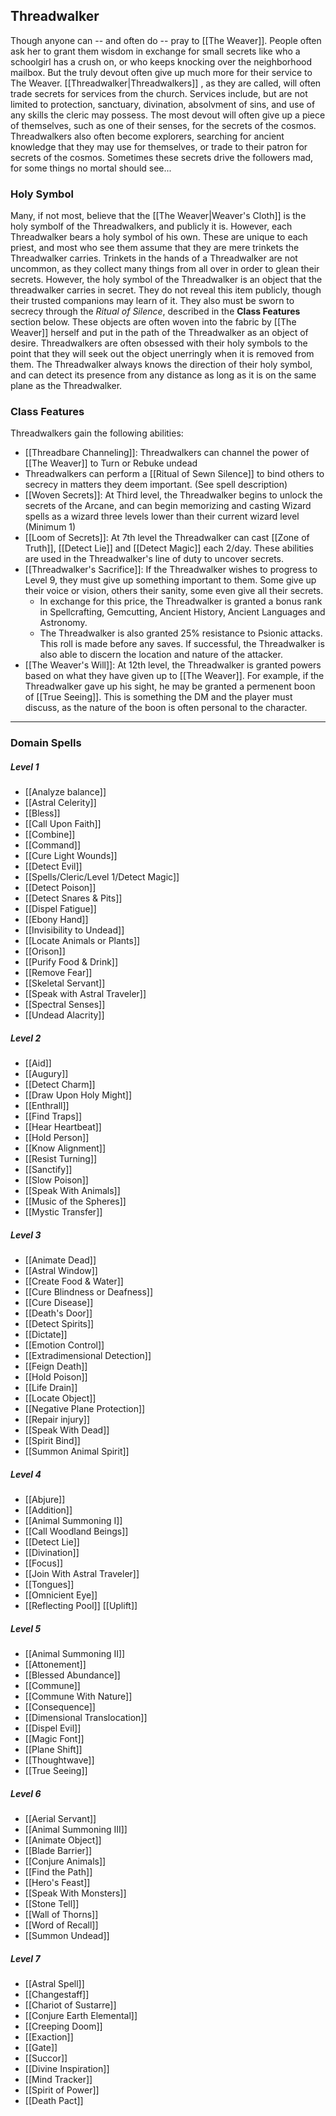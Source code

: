 ## Threadwalker
  Though anyone can -- and often do -- pray to [[The Weaver]]. People often ask her to grant them wisdom in exchange for small secrets like who a schoolgirl has a crush on, or who keeps knocking over the neighborhood mailbox. But the truly devout often give up much more for their service to The Weaver. [[Threadwalker|Threadwalkers]] , as they are called, will often trade secrets for services from the church. Services include, but are not limited to protection, sanctuary, divination, absolvment of sins, and use of any skills the cleric may possess. The most devout will often give up a piece of themselves, such as one of their senses, for the secrets of the cosmos. Threadwalkers also often become explorers, searching for ancient knowledge that they may use for themselves, or trade to their patron for secrets of the cosmos. Sometimes these secrets drive the followers mad, for some things no mortal should see...

### Holy Symbol
Many, if not most, believe that the  [[The Weaver|Weaver's Cloth]] is the holy symbolf of the Threadwalkers, and publicly it is. However, each Threadwalker bears a holy symbol of his own. These are unique to each priest, and most who see them assume that they are mere trinkets the Threadwalker carries. Trinkets in the hands of a Threadwalker are not uncommon, as they collect many things from all over in order to glean their secrets. However, the holy symbol of the Threadwalker is an object that the threadwalker carries in secret. They do not reveal this item publicly, though their trusted companions may learn of it. They also must be sworn to secrecy through the *Ritual of Silence*, described in the **Class Features** section below. These objects are often woven into the fabric by [[The Weaver]] herself and put in the path of the Threadwalker as an object of desire. Threadwalkers are often obsessed with their holy symbols to the point that they will seek out the object unerringly when it is removed from them. The Threadwalker always knows the direction of their holy symbol, and can detect its presence from any distance as long as it is on the same plane as the Threadwalker.

### Class Features
Threadwalkers gain the following abilities:
- [[Threadbare Channeling]]: Threadwalkers can channel the power of [[The Weaver]] to Turn or Rebuke undead
- Threadwalkers can perform a  [[Ritual of Sewn Silence]] to bind others to secrecy in matters they deem important. (See spell description)
- [[Woven Secrets]]: At Third level, the Threadwalker begins to unlock the secrets of the Arcane, and can begin memorizing and casting Wizard spells as a wizard three levels lower than their current wizard level (Minimum 1)
- [[Loom of Secrets]]: At 7th level the Threadwalker can cast [[Zone of Truth]], [[Detect Lie]] and [[Detect Magic]] each 2/day. These abilities are used in the Threadwalker's line of duty to uncover secrets.
- [[Threadwalker's Sacrifice]]: If the Threadwalker wishes to progress to Level 9, they must give up something important to them. Some give up their voice or vision, others their sanity, some even give all their secrets.
	- In exchange for this price, the Threadwalker is granted a bonus rank in Spellcrafting, Gemcutting, Ancient History, Ancient Languages and Astronomy. 
	- The Threadwalker is also granted 25% resistance to Psionic attacks. This roll is made before any saves. If successful, the Threadwalker is also able to discern the location and nature of the attacker.
- [[The Weaver's Will]]: At 12th level, the Threadwalker is granted powers based on what they have given up to [[The Weaver]]. For example, if the Threadwalker gave up his sight, he may be granted a permenent boon of [[True Seeing]]. This is something the DM and the player must discuss, as the nature of the boon is often personal to the character.

***
### Domain Spells
##### Level 1
-  [[Analyze balance]]
-   [[Astral Celerity]]
-   [[Bless]]
-   [[Call Upon Faith]]
-   [[Combine]]
-   [[Command]]
-   [[Cure Light Wounds]]
-   [[Detect Evil]]
-   [[Spells/Cleric/Level 1/Detect Magic]]
-   [[Detect Poison]]
-   [[Detect Snares & Pits]]
-   [[Dispel Fatigue]]
-   [[Ebony Hand]]
-   [[Invisibility to Undead]]
-   [[Locate Animals or Plants]]
-   [[Orison]]
-   [[Purify Food & Drink]]
-   [[Remove Fear]]
-   [[Skeletal Servant]]
-   [[Speak with Astral Traveler]]
-   [[Spectral Senses]]
-   [[Undead Alacrity]]

##### Level 2
-   [[Aid]]
- [[Augury]]
- [[Detect Charm]]
- [[Draw Upon Holy Might]]
- [[Enthrall]]
- [[Find Traps]]
- [[Hear Heartbeat]]
- [[Hold Person]]
- [[Know Alignment]]
- [[Resist Turning]]
- [[Sanctify]]
- [[Slow Poison]]
- [[Speak With Animals]]
- [[Music of the Spheres]]
- [[Mystic Transfer]]


##### Level 3
* [[Animate Dead]]
* [[Astral Window]]
* [[Create Food & Water]]
* [[Cure Blindness or Deafness]]
* [[Cure Disease]]
* [[Death's Door]]
* [[Detect Spirits]]
* [[Dictate]]
* [[Emotion Control]]
* [[Extradimensional Detection]]
* [[Feign Death]]
* [[Hold Poison]]
* [[Life Drain]]
* [[Locate Object]]
* [[Negative Plane Protection]]
* [[Repair injury]]
* [[Speak With Dead]]
* [[Spirit Bind]]
* [[Summon Animal Spirit]]

##### Level 4
* [[Abjure]]
* [[Addition]]
* [[Animal Summoning I]]
* [[Call Woodland Beings]]
* [[Detect Lie]]
* [[Divination]]
* [[Focus]]
* [[Join With Astral Traveler]]
* [[Tongues]]
* [[Omnicient Eye]]
* [[Reflecting Pool]]
 [[Uplift]]
##### Level 5

-   [[Animal Summoning II]]
- [[Attonement]]
- [[Blessed Abundance]]
- [[Commune]]
- [[Commune With Nature]]
- [[Consequence]]
- [[Dimensional Translocation]]
- [[Dispel Evil]]
- [[Magic Font]]
- [[Plane Shift]]
- [[Thoughtwave]]
- [[True Seeing]]

##### Level 6

- [[Aerial Servant]]
- [[Animal Summoning III]]
- [[Animate Object]]
- [[Blade Barrier]]
- [[Conjure Animals]]
- [[Find the Path]]
- [[Hero's Feast]]
- [[Speak With Monsters]]
- [[Stone Tell]]
- [[Wall of Thorns]]
- [[Word of Recall]]
- [[Summon Undead]]

##### Level 7

* [[Astral Spell]]
* [[Changestaff]]
* [[Chariot of Sustarre]]
* [[Conjure Earth Elemental]]
* [[Creeping Doom]]
* [[Exaction]]
* [[Gate]]
* [[Succor]]
* [[Divine Inspiration]]
* [[Mind Tracker]]
* [[Spirit of Power]]
* [[Death Pact]]